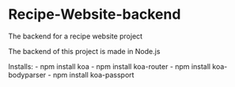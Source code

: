 # Recipe-Website-backend
The backend for a recipe website project

The backend of this project is made in Node.js

Installs:
    - npm install koa
    - npm install koa-router
    - npm install koa-bodyparser
    - npm install koa-passport